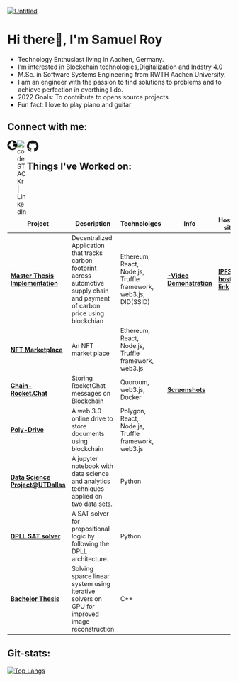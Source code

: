 [![Untitled](https://user-images.githubusercontent.com/45981160/146885963-0eda5d95-cf6e-4ae2-87a6-1a508ce688f8.png)][website]

# Hi there👋, I'm Samuel Roy

- Technology Enthusiast living in Aachen, Germany.
- I’m interested in Blockchain technologies,Digitalization and Indstry 4.0
- M.Sc. in Software Systems Engineering from RWTH Aachen University.
- I am an engineer with the passion to find solutions to problems and to achieve perfection in everthing I do. 
- 2022 Goals: To contribute to opens source projects 
- Fun fact: I love to play piano and guitar

## Connect with me:
[<img align="left" alt="codeSTACKr.com" width="22px" src="https://raw.githubusercontent.com/iconic/open-iconic/master/svg/globe.svg" />][website]
[<img align="left" alt="codeSTACKr | LinkedIn" width="22px" src="https://cdn.jsdelivr.net/npm/simple-icons@v3/icons/linkedin.svg" />][linkedin]
[<img align="left" alt="GitHub" width="26px" src="https://raw.githubusercontent.com/github/explore/78df643247d429f6cc873026c0622819ad797942/topics/github/github.png" />][github]


<br />

## Things I've Worked on:

<center>
<table>
  <thead align="center">
    <tr border: none;>
      <td><b>Project</b></td>
      <td><b>Description</b></td>
      <td><b>Technoloiges</b></td>
      <td><b>Info</b></td>
      <td><b>Hosted site</b></td>
    </tr>
  </thead>
  <tbody>
     <tr>
      <td><a href="https://github.com/samuelroywork/Master-thesis-implementation"><b>Master Thesis Implementation</b></a></td>
      <td>Decentralized Application that tracks carbon footprint across automotive supply chain and payment of carbon price using blockchian </td>
      <td>Ethereum, React, Node.js, Truffle framework, web3.js, DID(SSID)</td>
      <td><a href="https://www.youtube.com/watch?v=FgfQ_ImdZ9o"><b>-Video Demonstration</b></td>
      <td><a href="https://cold-bush-9716.on.fleek.co/"><b>IPFS hosted link</b></td>
    </tr>
    <tr>
      <td><a href=""><b> NFT Marketplace</b></a></td>
      <td> An NFT market place </td>
      <td>Ethereum, React, Node.js, Truffle framework, web3.js</td>
      <td></td>
      <td><a href=""><b></b></td>
     </tr>
    <tr>
      <td><a href="https://github.com/samuelroywork/Chain-Rocket.Chat"><b>Chain-Rocket.Chat</b></a></td>
      <td>Storing RocketChat messages on Blockchain</td>
      <td>Quoroum, web3.js, Docker</td>
      <td><a href="https://github.com/samuelroywork/Chain-Rocket.Chat/blob/main/architecture.PNG"><b>Screenshots</b></td>
       <td><a href=""><b></b></td>
    </tr>
    </tr>
     <tr>
      <td><a href=""><b> Poly-Drive</b></a></td>
      <td> A web 3.0 online drive to store documents using blockchain</td>
      <td>Polygon, React, Node.js, Truffle framework, web3.js </td>
      <td></td>
       <td><a href=""><b></b></td>
    </tr>
   <tr>
      <td><a href="https://github.com/samuelroywork/DataScience-UTD"><b> Data Science Project@UTDallas</b></a></td>
      <td> A jupyter notebook with data science and analytics techniques applied on two data sets.</td>
      <td>Python</td>
      <td></td>
      <td><a href=""><b></b></td>
    </tr>
    <tr>
      <td><a href="https://github.com/samuelroywork/DPLL-SAT-solver"><b> DPLL SAT solver</b></a></td>
      <td> A SAT solver for propositional logic by following the DPLL architecture. </td>
      <td>Python</td>
      <td></td>
      <td><a href=""><b></b></td>
  </tr>
   <tr>
      <td><a href=""><b> Bachelor Thesis</b></a></td>
      <td> Solving sparce linear system using iterative solvers on GPU for improved image reconstruction</td>
      <td>C++</td>
      <td></td>
      <td><a href=""><b></b></td>
     </tr>
   
  </tbody>
</table>
</center>



[linkedin]: https://linkedin.com/in/samuel-roy-b10252192
[github]: https://github.com/samuelroywork/samuelroywork
[website]:https://samuelroywork.github.io/


## Git-stats:
[![Top Langs](https://github-readme-stats.vercel.app/api/top-langs/?username=samuelroywork&layout=compact)](https://github.com/anuraghazra/github-readme-stats)


<!---
samuelroywork/samuelroywork is a ✨ special ✨ repository because its `README.md` (this file) appears on your GitHub profile.
You can click the Preview link to take a look at your changes.
--->
